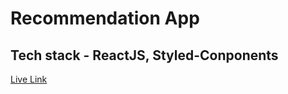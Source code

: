 # Recommendation App

## Tech stack - ReactJS, Styled-Conponents

[Live Link](https://my-recommendation-app.netlify.app/)